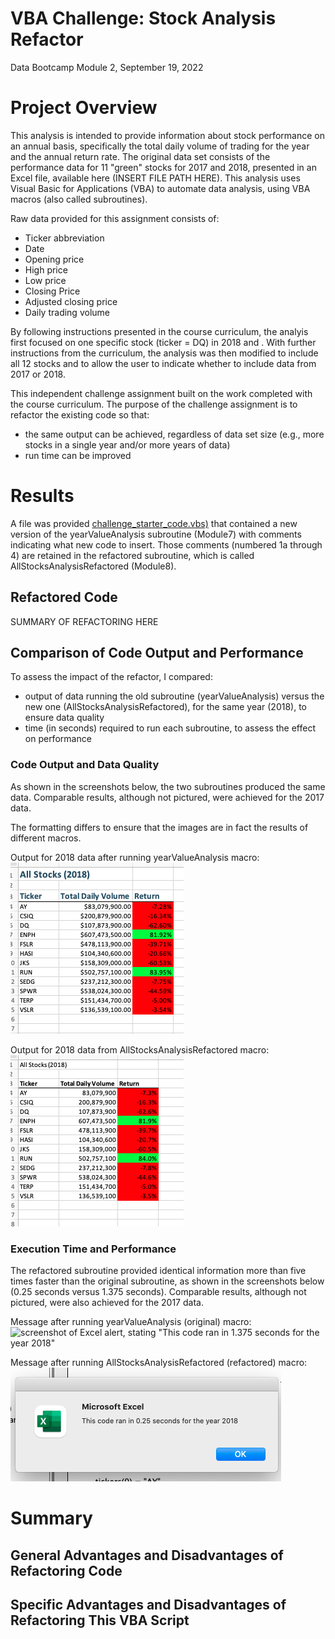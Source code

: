 # VBA Challenge: Stock Analysis Refactor
Data Bootcamp Module 2, September 19, 2022

# Project Overview
This analysis is intended to provide information about stock performance on an annual basis, specifically the total daily volume of trading for the year and the annual return rate. The original data set consists of the performance data for 11 "green" stocks for 2017 and 2018, presented in an Excel file, available here (INSERT FILE PATH HERE). This analysis uses Visual Basic for Applications (VBA) to automate data analysis, using VBA macros (also called subroutines).

Raw data provided for this assignment consists of:
* Ticker abbreviation
* Date
* Opening price
* High price
* Low price
* Closing Price
* Adjusted closing price
* Daily trading volume

By following instructions presented in the course curriculum, the analyis first focused on one specific stock (ticker = DQ) in 2018 and . With further instructions from the curriculum, the analysis was then modified to include all 12 stocks and to allow the user to indicate whether to include data from 2017 or 2018. 

This independent challenge assignment built on the work completed with the course curriculum. The purpose of the challenge assignment is to refactor the existing code so that:
* the same output can be achieved, regardless of data set size (e.g., more stocks in a single year and/or more years of data)
* run time can be improved

# Results
A file was provided [challenge_starter_code.vbs)](https://github.com/larabjork/stock-analysis/blob/main/challenge_starter_code.vbs) that contained a new version of the yearValueAnalysis subroutine (Module7) with comments indicating what new code to insert. Those comments (numbered 1a through 4) are retained in the refactored subroutine, which is called AllStocksAnalysisRefactored (Module8).

## Refactored Code

SUMMARY OF REFACTORING HERE

## Comparison of Code Output and Performance
To assess the impact of the refactor, I compared:

* output of data running the old subroutine (yearValueAnalysis) versus the new one (AllStocksAnalysisRefactored), for the same year (2018), to ensure data quality
* time (in seconds) required to run each subroutine, to assess the effect on performance

### Code Output and Data Quality
As shown in the screenshots below, the two subroutines produced the same data. Comparable results, although not pictured, were achieved for the 2017 data.

The formatting differs to ensure that the images are in fact the results of different macros. 

Output for 2018 data after running yearValueAnalysis macro:
![screenshot of Excel worksheet, showing All Stocks (2018); headings have larger font and are grayish blue](https://github.com/larabjork/stock-analysis/blob/main/Resources/Original_Sub_Results_2018.png)

Output for 2018 data from AllStocksAnalysisRefactored macro:
![screenshot of Excel worksheet, showing All Stocks (2018); headings have smaller font and are black](https://github.com/larabjork/stock-analysis/blob/main/Resources/VBA_Challenge_Results_2018.png)

### Execution Time and Performance
The refactored subroutine provided identical information more than five times faster than the original subroutine, as shown in the screenshots below (0.25 seconds versus 1.375 seconds). Comparable results, although not pictured, were also achieved for the 2017 data.

Message after running yearValueAnalysis (original) macro:
![screenshot of Excel alert, stating "This code ran in 1.375 seconds for the year 2018"](lhttps://github.com/larabjork/stock-analysis/blob/main/Resources/VBA_Challenge_2018_original.png)

Message after running  AllStocksAnalysisRefactored (refactored) macro:
![screenshot of Excel alert, stating "This code ran in 0.25 seconds for the year 2018"](https://github.com/larabjork/stock-analysis/blob/main/Resources/VBA_Challenge_2018_refactor.png)

# Summary
## General Advantages and Disadvantages of Refactoring Code

## Specific Advantages and Disadvantages of Refactoring This VBA Script
